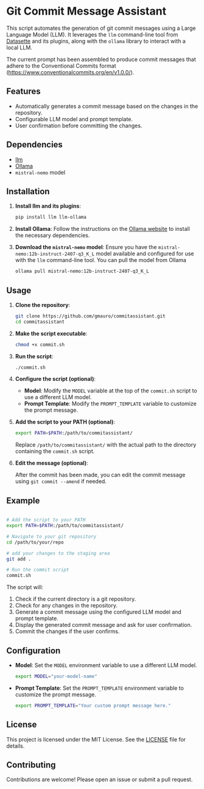 # Git Commit Message Assistant

This script automates the generation of git commit messages using a Large Language Model (LLM). It leverages the `llm` command-line tool from [Datasette](https://llm.datasette.io/en/stable/) and its plugins, along with the `ollama` library to interact with a local LLM.

The current prompt has been assembled to produce commit messages that adhere to the Conventional Commits format (https://www.conventionalcommits.org/en/v1.0.0/).

## Features
- Automatically generates a commit message based on the changes in the repository.
- Configurable LLM model and prompt template.
- User confirmation before committing the changes.

## Dependencies

- [llm](https://llm.datasette.io/en/stable/)
- [Ollama](https://ollama.ai/)
- `mistral-nemo` model

## Installation

1. **Install llm and its plugins**:
   ```bash
   pip install llm llm-ollama
   ```

2. **Install Ollama**:
   Follow the instructions on the [Ollama website](https://ollama.ai/) to install the necessary dependencies.

3. **Download the `mistral-nemo` model**:
   Ensure you have the `mistral-nemo:12b-instruct-2407-q3_K_L` model available and configured for use with the `llm` command-line tool.
   You can pull the model from Ollama
   ```bash
   ollama pull mistral-nemo:12b-instruct-2407-q3_K_L
   ```

## Usage

1. **Clone the repository**:
   ```bash
   git clone https://github.com/gmauro/commitassistant.git
   cd commitassistant
   ```

2. **Make the script executable**:
   ```bash
   chmod +x commit.sh
   ```

3. **Run the script**:
   ```bash
   ./commit.sh
   ```

4. **Configure the script (optional)**:
   - **Model**: Modify the `MODEL` variable at the top of the `commit.sh` script to use a different LLM model.
   - **Prompt Template**: Modify the `PROMPT_TEMPLATE` variable to customize the prompt message.


5. **Add the script to your PATH (optional)**:
   ```bash
   export PATH=$PATH:/path/to/commitassistant/
   ```
   Replace `/path/to/commitassistant/` with the actual path to the directory containing the `commit.sh` script.


6. **Edit the message (optional)**:

   After the commit has been made, you can edit the commit message using `git commit --amend` if needed.


## Example

```bash

# Add the script to your PATH
export PATH=$PATH:/path/to/commitassistant/

# Navigate to your git repository
cd /path/to/your/repo

# add your changes to the staging area
git add .

# Run the commit script
commit.sh
```

The script will:
1. Check if the current directory is a git repository.
2. Check for any changes in the repository.
3. Generate a commit message using the configured LLM model and prompt template.
4. Display the generated commit message and ask for user confirmation.
5. Commit the changes if the user confirms.

## Configuration

- **Model**: Set the `MODEL` environment variable to use a different LLM model.
  ```bash
  export MODEL="your-model-name"
  ```

- **Prompt Template**: Set the `PROMPT_TEMPLATE` environment variable to customize the prompt message.
  ```bash
  export PROMPT_TEMPLATE="Your custom prompt message here."
  ```

## License

This project is licensed under the MIT License. See the [LICENSE](LICENSE) file for details.

## Contributing

Contributions are welcome! Please open an issue or submit a pull request.

